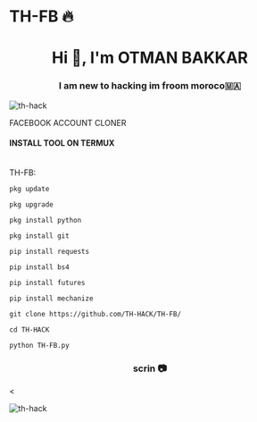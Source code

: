 # TH-FB :fire:
<h1 align="center">Hi 👋, I'm OTMAN BAKKAR</h1>
<h3 align="center">I am new to hacking im froom moroco🇲🇦</h3>

<p align="left"> <img src="https://i.postimg.cc/NjNjfPXG/giphy.gif&style=flat" alt="th-hack" /> </p>
FACEBOOK ACCOUNT CLONER

#### INSTALL TOOL ON TERMUX 
<br>TH-FB:<br>
```
pkg update

pkg upgrade

pkg install python

pkg install git

pip install requests

pip install bs4

pip install futures

pip install mechanize

git clone https://github.com/TH-HACK/TH-FB/

cd TH-HACK

python TH-FB.py

```
<h3 align="center">scrin 📷</h3>

<<p align="left"> <img src="https://i.postimg.cc/Hn1JFQ6C/Screenshot-20231026-035201-Termux.jpg" alt="th-hack" /> </p>
